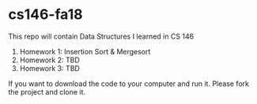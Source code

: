 # cs146-fa18

This repo will contain Data Structures I learned in CS 146

1. Homework 1: Insertion Sort & Mergesort
2. Homework 2: TBD
3. Homework 3: TBD

If you want to download the code to your computer and run it. Please fork the project and clone it. 
